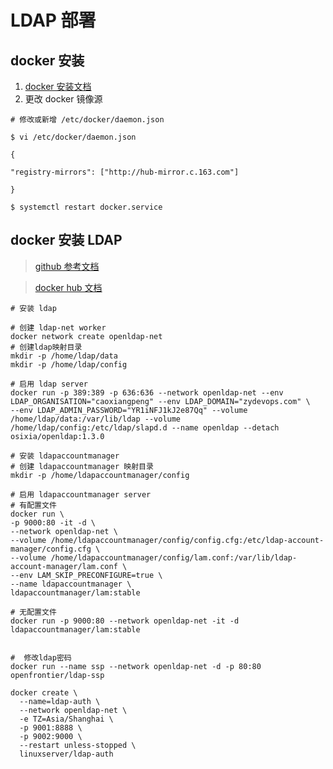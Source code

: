 # LDAP 部署

## docker 安装
1. [docker 安装文档](https://docs.docker.com/engine/install/)
2. 更改 docker 镜像源
```
# 修改或新增 /etc/docker/daemon.json

$ vi /etc/docker/daemon.json

{

"registry-mirrors": ["http://hub-mirror.c.163.com"]

}

$ systemctl restart docker.service
```

## docker 安装 LDAP
> [github 参考文档](https://github.com/osixia/docker-openldap#set-your-own-environment-variables)

> [docker hub 文档](https://www.cnblogs.com/eoalfj/p/11837415.html)

```
# 安装 ldap

# 创建 ldap-net worker
docker network create openldap-net
# 创建ldap映射目录
mkdir -p /home/ldap/data
mkdir -p /home/ldap/config

# 启用 ldap server
docker run -p 389:389 -p 636:636 --network openldap-net --env LDAP_ORGANISATION="caoxiangpeng" --env LDAP_DOMAIN="zydevops.com" \
--env LDAP_ADMIN_PASSWORD="YR1iNFJ1kJ2e87Qq" --volume /home/ldap/data:/var/lib/ldap --volume /home/ldap/config:/etc/ldap/slapd.d --name openldap --detach osixia/openldap:1.3.0

# 安装 ldapaccountmanager 
# 创建 ldapaccountmanager 映射目录
mkdir -p /home/ldapaccountmanager/config

# 启用 ldapaccountmanager server
# 有配置文件
docker run \
-p 9000:80 -it -d \
--network openldap-net \
--volume /home/ldapaccountmanager/config/config.cfg:/etc/ldap-account-manager/config.cfg \
--volume /home/ldapaccountmanager/config/lam.conf:/var/lib/ldap-account-manager/lam.conf \
--env LAM_SKIP_PRECONFIGURE=true \
--name ldapaccountmanager \
ldapaccountmanager/lam:stable

# 无配置文件
docker run -p 9000:80 --network openldap-net -it -d ldapaccountmanager/lam:stable


#  修改ldap密码
docker run --name ssp --network openldap-net -d -p 80:80 openfrontier/ldap-ssp

docker create \
  --name=ldap-auth \
  --network openldap-net \
  -e TZ=Asia/Shanghai \
  -p 9001:8888 \
  -p 9002:9000 \
  --restart unless-stopped \
  linuxserver/ldap-auth
```
